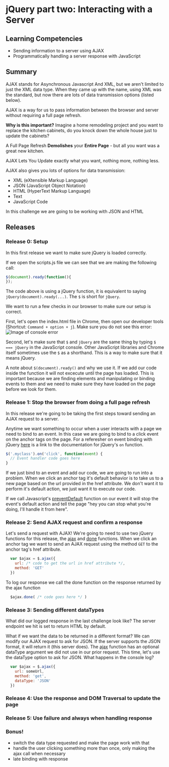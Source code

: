 # jQuery part two: Interacting with a Server

## Learning Competencies

* Sending information to a server using AJAX
* Programmatically handling a server response with JavaScript

## Summary

AJAX stands for Asynchronous Javascript And XML, but we aren't limited to just the XML data type. When they came up with the name, using XML was the standard, but now there are lots of data transmission options (listed below). 

AJAX is a way for us to pass information between the browser and server without requiring a full page refresh.

**Why is this important?**
Imagine a home remodeling project and you want to replace the kitchen cabinets, do you knock down the whole house just to update the cabinets?

A Full Page Refresh **Demolishes** your **Entire Page** - but all you want was a great new kitchen.

AJAX Lets You Update exactly what you want, nothing more, nothing less.

AJAX also gives you lots of options for data transmission:
- XML (eXtensible Markup Language)
- JSON (JavaScript Object Notation)
- HTML (HyperText Markup Language)
- Text
- JavaScript Code

In this challenge we are going to be working with JSON and HTML

## Releases

### Release 0: Setup
In this first release we want to make sure jQuery is loaded correctly.

If we open the scripts.js file we can see that we are making the following call:
``` JavaScript
$(document).ready(function(){
});
```
The code above is using a jQuery function, it is equivalent to saying `jQuery(document).ready(...)`. The `$` is short for `jQuery`.

We want to run a few checks in our browser to make sure our setup is correct. 

First, let's open the index.html file in Chrome, then open our developer tools (Shortcut: `Command + option + j`). Make sure you do not see this error:
![Image of console error](http://devbootcamp.netlify.com/img/jquery-javascript-error.png)

Second, let's make sure that `$` and `jQuery` are the same thing by typing `$ === jQuery` in the JavaScript console. Other JavaScript libraries and Chrome itself sometimes use the `$` as a shorthand. This is a way to make sure that it means jQuery.

A note about `$(document).ready()` and why we use it. If we add our code inside the function it will not excecute until the page has loaded. This is important because we are finding elements and manipulating or binding events to them and we need to make sure they have loaded on the page before we look for them.

### Release 1: Stop the browser from doing a full page refresh
In this release we're going to be taking the first steps toward sending an AJAX request to a server.

Anytime we want something to occur when a user interacts with a page we need to bind to an event. In this case we are going to bind to a click event on the anchor tags on the page. For a referesher on event binding with jQuery [here](http://api.jquery.com/on/) is a link to the documentation for jQuery's `on` function.

``` JavaScript
$('.myclass').on('click', function(event) {
  // Event handler code goes here
}
```

If we just bind to an event and add our code, we are going to run into a problem. When we click an anchor tag it's default behavior is to take us to a new page based on the url provided in the href attribute. We don't want it to perform it's default action, we just want it to execute our code.

If we call Javascript's [preventDefault](https://developer.mozilla.org/en-US/docs/Web/API/Event/preventDefault) function on our event it will stop the event's default action and tell the page "hey you can stop what you're doing, I'll handle it from here".

### Release 2: Send AJAX request and confirm a response
Let's send a request with AJAX! We're going to need to use two jQuery functions for this release, the [ajax](http://api.jquery.com/jquery.ajax/) and [done](https://api.jquery.com/deferred.done/) functions. When we click an anchor tag we want to send an AJAX request using the method `GET` to the anchor tag's href attribute.

``` JavaScript
  var $ajax = $.ajax({
    url: /* code to get the url in href attribute */,
    method: 'GET'
  })
```
To log our response we call the done function on the response returned by the ajax function

``` JavaScript
  $ajax.done( /* code goes here */ )
```

### Release 3: Sending different dataTypes
What did our logged response in the last challenge look like? The server endpoint we hit is set to return HTML by default.

What if we want the data to be returned in a different format? We can modify our AJAX request to ask for JSON. If the server supports the JSON format, it will return it (this server does). The [ajax](http://api.jquery.com/jquery.ajax/) function has an optional dataType argument we did not use in our prior request. This time, let's use the dataType option to ask for JSON. What happens in the console log?

``` JavaScript
  var $ajax = $.ajax({
    url: someUrl,
    method: 'get',
    dataType: 'JSON'
  })
```
### Release 4: Use the response and DOM Traversal to update the page

### Release 5: Use failure and always when handling response

### Bonus!

- switch the data type requested and make the page work with that
- handle the user clicking something more than once, only making the ajax call when necessary
- late binding with response
